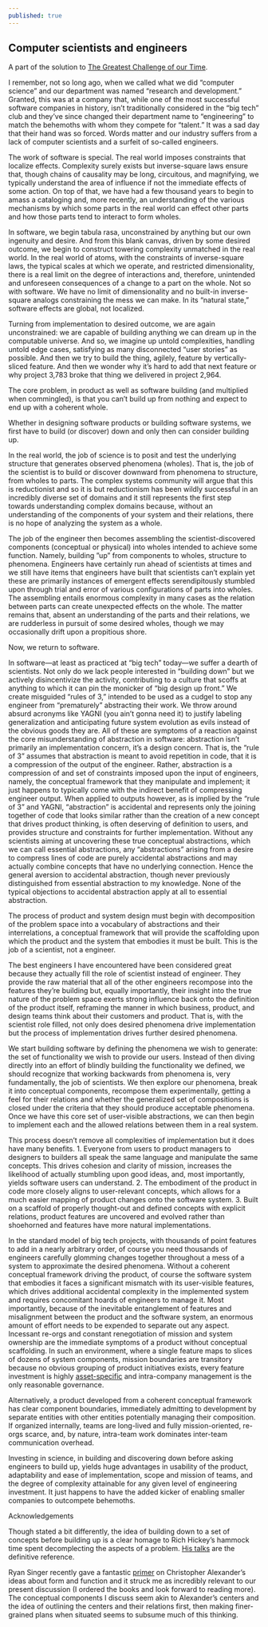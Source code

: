 ```yaml
---
published: true
---
```

## Computer scientists and engineers

A part of the solution to [The Greatest Challenge of our Time](http://adamgberger.com/2020/06/06/the-greatest-challenge-of-our-time.html).

I remember, not so long ago, when we called what we did “computer science” and our department was named “research and development.” Granted, this was at a company that, while one of the most successful software companies in history, isn’t traditionally considered in the “big tech” club and they’ve since changed their department name to “engineering” to match the behemoths with whom they compete for “talent.” It was a sad day that their hand was so forced. Words matter and our industry suffers from a lack of computer scientists and a surfeit of so-called engineers.

The work of software is special. The real world imposes constraints that localize effects. Complexity surely exists but inverse-square laws ensure that, though chains of causality may be long, circuitous, and magnifying, we typically understand the area of influence if not the immediate effects of some action. On top of that, we have had a few thousand years to begin to amass a cataloging and, more recently, an understanding of the various mechanisms by which some parts in the real world can effect other parts and how those parts tend to interact to form wholes.

In software, we begin tabula rasa, unconstrained by anything but our own ingenuity and desire. And from this blank canvas, driven by some desired outcome, we begin to construct towering complexity unmatched in the real world. In the real world of atoms, with the constraints of inverse-square laws, the typical scales at which we operate, and restricted dimensionality, there is a real limit on the degree of interactions and, therefore, unintended and unforeseen consequences of a change to a part on the whole. Not so with software. We have no limit of dimensionality and no built-in inverse-square analogs constraining the mess we can make. In its “natural state,” software effects are global, not localized.

Turning from implementation to desired outcome, we are again unconstrained: we are capable of building anything we can dream up in the computable universe. And so, we imagine up untold complexities, handling untold edge cases, satisfying as many disconnected “user stories” as possible. And then we try to build the thing, agilely, feature by vertically-sliced feature. And then we wonder why it’s hard to add that next feature or why project 3,783 broke that thing we delivered in project 2,964.

The core problem, in product as well as software building (and multiplied when commingled), is that you can’t build up from nothing and expect to end up with a coherent whole.

Whether in designing software products or building software systems, we first have to build (or discover) down and only then can consider building up.

In the real world, the job of science is to posit and test the underlying structure that generates observed phenomena (wholes). That is, the job of the scientist is to build or discover downward from phenomena to structure, from wholes to parts. The complex systems community will argue that this is reductionist and so it is but reductionism has been wildly successful in an incredibly diverse set of domains and it still represents the first step towards understanding complex domains because, without an understanding of the components of your system and their relations, there is no hope of analyzing the system as a whole.

The job of the engineer then becomes assembling the scientist-discovered components (conceptual or physical) into wholes intended to achieve some function. Namely, building ”up” from components to wholes, structure to phenomena. Engineers have certainly run ahead of scientists at times and we still have items that engineers have built that scientists can’t explain yet these are primarily instances of emergent effects serendipitously stumbled upon through trial and error of various configurations of parts into wholes. The assembling entails enormous complexity in many cases as the relation between parts can create unexpected effects on the whole. The matter remains that, absent an understanding of the parts and their relations, we are rudderless in pursuit of some desired wholes, though we may occasionally drift upon a propitious shore.

Now, we return to software.

In software—at least as practiced at “big tech” today—we suffer a dearth of scientists. Not only do we lack people interested in “building down” but we actively disincentivize the activity, contributing to a culture that scoffs at anything to which it can pin the monicker of “big design up front.” We create misguided “rules of 3,” intended to be used as a cudgel to stop any engineer from “prematurely” abstracting their work. We throw around absurd acronyms like YAGNI (you ain’t gonna need it) to justify labeling generalization and anticipating future system evolution as evils instead of the obvious goods they are. All of these are symptoms of a reaction against the core misunderstanding of abstraction in software: abstraction isn’t primarily an implementation concern, it’s a design concern. That is, the “rule of 3” assumes that abstraction is meant to avoid repetition in code, that it is a compression of the output of the engineer. Rather, abstraction is a compression of and set of constraints imposed upon the input of engineers, namely, the conceptual framework that they manipulate and implement; it just happens to typically come with the indirect benefit of compressing engineer output. When applied to outputs however, as is implied by the “rule of 3” and YAGNI, “abstraction” is accidental and represents only the joining together of code that looks similar rather than the creation of a new concept that drives product thinking, is often deserving of definition to users, and provides structure and constraints for further implementation. Without any scientists aiming at uncovering these true conceptual abstractions, which we can call essential abstractions, any “abstractions” arising from a desire to compress lines of code are purely accidental abstractions and may actually combine concepts that have no underlying connection. Hence the general aversion to accidental abstraction, though never previously distinguished from essential abstraction to my knowledge. None of the typical objections to accidental abstraction apply at all to essential abstraction.

The process of product and system design must begin with decomposition of the problem space into a vocabulary of abstractions and their interrelations, a conceptual framework that will provide the scaffolding upon which the product and the system that embodies it must be built. This is the job of a scientist, not a engineer.

The best engineers I have encountered have been considered great because they actually fill the role of scientist instead of engineer. They provide the raw material that all of the other engineers recompose into the features they’re building but, equally importantly, their insight into the true nature of the problem space exerts strong influence back onto the definition of the product itself, reframing the manner in which business, product, and design teams think about their customers and product. That is, with the scientist role filled, not only does desired phenomena drive implementation  but the process of implementation drives further desired phenomena.

We start building software by defining the phenomena we wish to generate: the set of functionality we wish to provide our users. Instead of then diving directly into an effort of blindly building the functionality we defined, we should recognize that working backwards from phenomena is, very fundamentally, the job of scientists. We then explore our phenomena, break it into conceptual components, recompose them experimentally, getting a feel for their relations and whether the generalized set of compositions is closed under the criteria that they should produce acceptable phenomena. Once we have this core set of user-visible abstractions, we can then begin to implement each and the allowed relations between them in a real system.

This process doesn’t remove all complexities of implementation but it does have many benefits.
	1. Everyone from users to product managers to designers to builders all speak the same language and manipulate the same concepts. This drives cohesion and clarity of mission, increases the likelihood of actually stumbling upon good ideas, and, most importantly, yields software users can understand.
	2. The embodiment of the product in code more closely aligns to user-relevant concepts, which allows for a much easier mapping of product changes onto the software system.
	3. Built on a scaffold of properly thought-out and defined concepts with explicit relations, product features are uncovered and evolved rather than shoehorned and features have more natural implementations.

In the standard model of big tech projects, with thousands of point features to add in a nearly arbitrary order, of course you need thousands of engineers carefully glomming changes together throughout a mess of a system to approximate the desired phenomena. Without a coherent conceptual framework driving the product, of course the software system that embodies it faces a significant mismatch with its user-visible features, which drives additional accidental complexity in the implemented system and requires concomitant hoards of engineers to manage it. Most importantly, because of the inevitable entanglement of features and misalignment between the product and the software system, an enormous amount of effort needs to be expended to separate out any aspect. Incessant re-orgs and constant renegotiation of mission and system ownership are the immediate symptoms of a product without conceptual scaffolding. In such an environment, where a single feature maps to slices of dozens of system components, mission boundaries are transitory because no obvious grouping of product initiatives exists, every feature investment is highly [asset-specific](http://adamgberger.com/2020/06/06/the-greatest-challenge-of-our-time.html) and intra-company management is the only reasonable governance.

Alternatively, a product developed from a coherent conceptual framework has clear component boundaries, immediately admitting to development by separate entities with other entities potentially managing their composition. If organized internally, teams are long-lived and fully mission-oriented, re-orgs scarce, and, by nature, intra-team work dominates inter-team communication overhead.

Investing in science, in building and discovering down before asking engineers to build up, yields huge advantages in usability of the product, adaptability and ease of implementation, scope and mission of teams, and the degree of complexity attainable for any given level of engineering investment. It just happens to have the added kicker of enabling smaller companies to outcompete behemoths.

Acknowledgements

Though stated a bit differently, the idea of building down to a set of concepts before building up is a clear homage to Rich Hickey’s hammock time spent decomplecting the aspects of a problem. [His talks](https://github.com/tallesl/Rich-Hickey-fanclub) are the definitive reference.

Ryan Singer recently gave a fantastic [primer](https://youtu.be/XLsTZXT0FlM) on Christopher Alexander’s ideas about form and function and it struck me as incredibly relevant to our present discussion (I ordered the books and look forward to reading more). The conceptual components I discuss seem akin to Alexander’s centers and the idea of outlining the centers and their relations first, then making finer-grained plans when situated seems to subsume much of this thinking.
